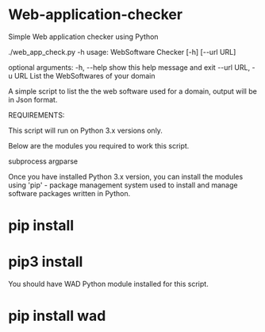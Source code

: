 # Web-application-checker
Simple Web application checker using Python

 ./web_app_check.py -h
usage: WebSoftware Checker [-h] [--url URL]

optional arguments:
  -h, --help         show this help message and exit
  --url URL, -u URL  List the WebSoftwares of your domain


A simple script to list the the web software used for a domain, output will be in Json format. 


REQUIREMENTS:

This script will run on Python 3.x versions only.

Below are the modules you required to work this script.

subprocess
argparse

Once you have installed Python 3.x version, you can install the modules using 'pip' - package management system used to install and manage software packages written in Python.

# pip install <package>

# pip3 install <package>
  
  
You should have WAD Python module installed for this script.

# pip install wad








